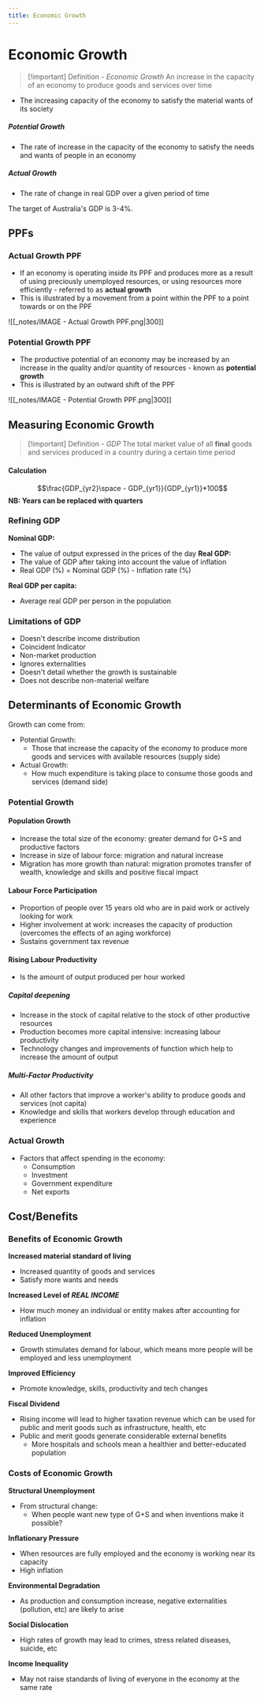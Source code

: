```yaml
---
title: Economic Growth
---
```


# Economic Growth
> [!important] Definition - *Economic Growth*
> An increase in the capacity of an economy to produce goods and services over time
- The increasing capacity of the economy to satisfy the material wants of its society

##### Potential Growth
- The rate of increase in the capacity of the economy to satisfy the needs and wants of people in an economy

##### Actual Growth
- The rate of change in real GDP over a given period of time
  
The target of Australia's GDP is 3-4%.

## PPFs
### Actual Growth PPF
- If an economy is operating inside its PPF and produces more as a result of using preciously unemployed resources, or using resources more efficiently - referred to as **actual growth**
- This is illustrated by a movement from a point within the PPF to a point towards or on the PPF

![[_notes/IMAGE - Actual Growth PPF.png|300]]

### Potential Growth PPF
- The productive potential of an economy may be increased by an increase in the quality and/or quantity of resources - known as **potential growth**
- This is illustrated by an outward shift of the PPF

![[_notes/IMAGE - Potential Growth PPF.png|300]]


## Measuring Economic Growth
> [!important] Definition - *GDP*
> The total market value of all **final** goods and services produced in a country during a certain time period

#### Calculation
$$\frac{GDP_{yr2}\space - GDP_{yr1}}{GDP_{yr1}}*100$$
**NB: Years can be replaced with quarters**

### Refining GDP
**Nominal GDP:**
- The value of output expressed in the prices of the day
**Real GDP:**
- The value of GDP after taking into account the value of inflation
- Real GDP (%) = Nominal GDP (%) - Inflation rate (%)

**Real GDP per capita:**
- Average real GDP per person in the population

### Limitations of GDP
- Doesn't describe income distribution
- Coincident Indicator
- Non-market production
- Ignores externalities
- Doesn't detail whether the growth is sustainable
- Does not describe non-material welfare

## Determinants of Economic Growth
Growth can come from:
- Potential Growth:
	- Those that increase the capacity of the economy to produce more goods and services with available resources (supply side)
- Actual Growth:
	- How much expenditure is taking place to consume those goods and services (demand side)


### Potential Growth
#### Population Growth
- Increase the total size of the economy: greater demand for G+S and productive factors
- Increase in size of labour force: migration and natural increase
- Migration has more growth than natural: migration promotes transfer of wealth, knowledge and skills and positive fiscal impact

#### Labour Force Participation
- Proportion of people over 15 years old who are in paid work or actively looking for work
- Higher involvement at work: increases the capacity of production (overcomes the effects of an aging workforce)
- Sustains government tax revenue

#### Rising Labour Productivity
- Is the amount of output produced per hour worked

##### Capital deepening
- Increase in the stock of capital relative to the stock of other productive resources
- Production becomes more capital intensive: increasing labour productivity
- Technology changes and improvements of function which help to increase the amount of output

##### Multi-Factor Productivity
- All other factors that improve a worker's ability to produce goods and services (not capita)
- Knowledge and skills that workers develop through education and experience

### Actual Growth
- Factors that affect spending in the economy:
	- Consumption
	- Investment
	- Government expenditure
	- Net exports

## Cost/Benefits
### Benefits of Economic Growth
**Increased material standard of living**
- Increased quantity of goods and services
- Satisfy more wants and needs

**Increased Level of *REAL INCOME***
- How much money an individual or entity makes after accounting for inflation

**Reduced Unemployment**
- Growth stimulates demand for labour, which means more people will be employed and less unemployment

**Improved Efficiency**
- Promote knowledge, skills, productivity and tech changes

**Fiscal Dividend**
- Rising income will lead to higher taxation revenue which can be used for public and merit goods such as infrastructure, health, etc
- Public and merit goods generate considerable external benefits
	- More hospitals and schools mean a healthier and better-educated population

### Costs of Economic Growth
**Structural Unemployment**
- From structural change:
	- When people want new type of G+S and when inventions make it possible?

**Inflationary Pressure**
- When resources are fully employed and the economy is working near its capacity
- High inflation

**Environmental Degradation**
- As production and consumption increase, negative externalities (pollution, etc) are likely to arise

**Social Dislocation**
- High rates of growth may lead to crimes, stress related diseases, suicide, etc

**Income Inequality**
- May not raise standards of living of everyone in the economy at the same rate












